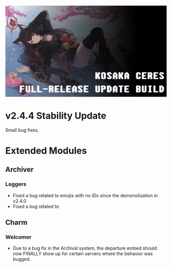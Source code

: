 ![](https://github.com/Ascellayn/Kosaka_Issues/blob/main/Ressources/Release_Changelog.png?raw=true)

# v2.4.4 Stability Update
Small bug fixes.

# Extended Modules
## Archiver
### Loggers
- Fixed a bug related to emojis with no IDs since the demonolization in v2.4.0
- Fixed a bug related to 

## Charm
### Welcomer
- Due to a bug fix in the Archival system, the departure embed should now FINALLY show up for certain servers where the behavior was bugged.